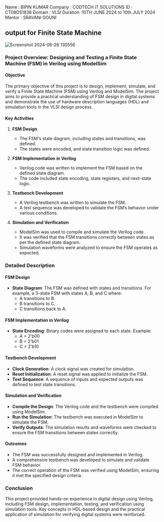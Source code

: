 Name : BIPIN KUMAR
Company : CODTECH IT SOLUTIONS 
ID : CT08DS1838
Domain : VLSI 
Duration :10TH JUNE 2024 to 10th JULY 2024 
Mentor : SRAVANI GOUNI

## output for Finite State Machine
![Screenshot 2024-06-26 130556](https://github.com/AnshRajBitS/CODTECH--TASK-2-/assets/173932543/347c557a-dd53-4827-b773-23d7fe3343e0)


### Project Overview: Designing and Testing a Finite State Machine (FSM) in Verilog using ModelSim

#### Objective
The primary objective of this project is to design, implement, simulate, and verify a Finite State Machine (FSM) using Verilog and ModelSim. The project aims to provide a practical understanding of FSM design in digital systems and demonstrate the use of hardware description languages (HDL) and simulation tools in the VLSI design process.

#### Key Activities
1. **FSM Design**
    - The FSM's state diagram, including states and transitions, was defined.
    - The states were encoded, and state transition logic was defined.

2. **FSM Implementation in Verilog**
    - Verilog code was written to implement the FSM based on the defined state diagram.
    - The code included state encoding, state registers, and next-state logic.

3. **Testbench Development**
    - A Verilog testbench was written to simulate the FSM.
    - A test sequence was developed to validate the FSM’s behavior under various conditions.

4. **Simulation and Verification**
    - ModelSim was used to compile and simulate the Verilog code.
    - It was verified that the FSM transitions correctly between states as per the defined state diagram.
    - Simulation waveforms were analyzed to ensure the FSM operates as expected.

### Detailed Description

#### FSM Design
- **State Diagram**: The FSM was defined with states and transitions. For example, a 3-state FSM with states A, B, and C where:
  - A transitions to B.
  - B transitions to C.
  - C transitions back to A.

#### FSM Implementation in Verilog
- **State Encoding**: Binary codes were assigned to each state. Example:
  - A = 2'b00
  - B = 2'b01
  - C = 2'b10


#### Testbench Development
- **Clock Generation**: A clock signal was created for simulation.
- **Reset Initialization**: A reset signal was applied to initialize the FSM.
- **Test Sequence**: A sequence of inputs and expected outputs was defined to test state transitions.



#### Simulation and Verification
- **Compile the Design**: The Verilog code and the testbench were compiled using ModelSim.
- **Run the Simulation**: The testbench was executed in ModelSim to simulate the FSM.
- **Verify Outputs**: The simulation results and waveforms were checked to ensure the FSM transitions between states correctly.

#### Outcomes
- The FSM was successfully designed and implemented in Verilog.
- A comprehensive testbench was developed to simulate and validate FSM behavior.
- The correct operation of the FSM was verified using ModelSim, ensuring it met the specified design criteria.

### Conclusion
This project provided hands-on experience in digital design using Verilog, including FSM design, implementation, testing, and verification using simulation tools. Key concepts in HDL-based design and the practical application of simulation for verifying digital systems were reinforced.
